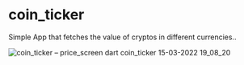 # coin_ticker

Simple App that fetches the value of cryptos in different currencies..

![coin_ticker – price_screen dart  coin_ticker  15-03-2022 19_08_20](https://user-images.githubusercontent.com/72871727/158684864-393e7758-f828-4c24-a338-9263381cb4fc.png)
